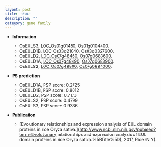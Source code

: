 ```yaml
---
layout: post
title: "EUL"
description: ""
category: gene family
---
```


* **Information**  
    + OsEULS3, [LOC_Os01g01450](http://rice.uga.edu/cgi-bin/ORF_infopage.cgi?orf=LOC_Os01g01450), [Os01g0104400](http://rapdb.dna.affrc.go.jp/viewer/gbrowse_details/irgsp1?name=Os01g0104400).
    + OsEULD1B, [LOC_Os03g21040](http://rice.uga.edu/cgi-bin/ORF_infopage.cgi?orf=LOC_Os03g21040), [Os03g0327600](http://rapdb.dna.affrc.go.jp/viewer/gbrowse_details/irgsp1?name=Os03g0327600).
    + OsEULD2, [LOC_Os07g48460](http://rice.uga.edu/cgi-bin/ORF_infopage.cgi?orf=LOC_Os07g48460), [Os07g0683600](http://rapdb.dna.affrc.go.jp/viewer/gbrowse_details/irgsp1?name=Os07g0683600).
    + OsEULD1A, [LOC_Os07g48490](http://rice.uga.edu/cgi-bin/ORF_infopage.cgi?orf=LOC_Os07g48490), [Os07g0683900](http://rapdb.dna.affrc.go.jp/viewer/gbrowse_details/irgsp1?name=Os07g0683900).
    + OsEULS2, [LOC_Os07g48500](http://rice.uga.edu/cgi-bin/ORF_infopage.cgi?orf=LOC_Os07g48500), [Os07g0684000](http://rapdb.dna.affrc.go.jp/viewer/gbrowse_details/irgsp1?name=Os07g0684000).

* **PS prediction**
    + OsEULD1A, PSP score: 0.2725
    + OsEULD1B, PSP score: 0.8012
    + OsEULD2, PSP score: 0.7173
    + OsEULS2, PSP score: 0.4799
    + OsEULS3, PSP score: 0.9336

* **Publication**  
    + [Evolutionary relationships and expression analysis of EUL domain proteins in rice Oryza sativa.](http://www.ncbi.nlm.nih.gov/pubmed?term=Evolutionary relationships and expression analysis of EUL domain proteins in rice Oryza sativa.%5BTitle%5D), 2017, Rice (N Y).


